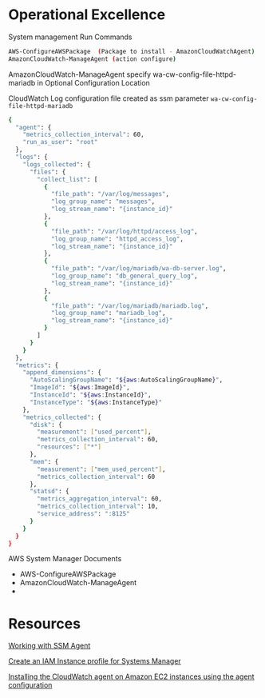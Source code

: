 # Operational Excellence


System management Run Commands

```bash
AWS-ConfigureAWSPackage  (Package to install - AmazonCloudWatchAgent)
AmazonCloudWatch-ManageAgent (action configure)
```

AmazonCloudWatch-ManageAgent specify wa-cw-config-file-httpd-mariadb in Optional Configuration Location

CloudWatch Log configuration file created as ssm parameter `wa-cw-config-file-httpd-mariadb`

```bash
{
  "agent": {
    "metrics_collection_interval": 60,
    "run_as_user": "root"
  },
  "logs": {
    "logs_collected": {
      "files": {
        "collect_list": [
          {
            "file_path": "/var/log/messages",
            "log_group_name": "messages",
            "log_stream_name": "{instance_id}"
          },
          {
            "file_path": "/var/log/httpd/access_log",
            "log_group_name": "httpd_access_log",
            "log_stream_name": "{instance_id}"
          },
          {
            "file_path": "/var/log/mariadb/wa-db-server.log",
            "log_group_name": "db_general_query_log",
            "log_stream_name": "{instance_id}"
          },
          {
            "file_path": "/var/log/mariadb/mariadb.log",
            "log_group_name": "mariadb_log",
            "log_stream_name": "{instance_id}"
          }
        ]
      }
    }
  },
  "metrics": {
    "append_dimensions": {
      "AutoScalingGroupName": "${aws:AutoScalingGroupName}",
      "ImageId": "${aws:ImageId}",
      "InstanceId": "${aws:InstanceId}",
      "InstanceType": "${aws:InstanceType}"
    },
    "metrics_collected": {
      "disk": {
        "measurement": ["used_percent"],
        "metrics_collection_interval": 60,
        "resources": ["*"]
      },
      "mem": {
        "measurement": ["mem_used_percent"],
        "metrics_collection_interval": 60
      },
      "statsd": {
        "metrics_aggregation_interval": 60,
        "metrics_collection_interval": 10,
        "service_address": ":8125"
      }
    }
  }
}
```


AWS System Manager Documents

- AWS-ConfigureAWSPackage
- AmazonCloudWatch-ManageAgent
-


# Resources

[Working with SSM Agent](https://docs.aws.amazon.com/systems-manager/latest/userguide/ssm-agent.html)

[Create an IAM Instance profile for Systems Manager](https://docs.aws.amazon.com/systems-manager/latest/userguide/setup-instance-profile.html)

[Installing the CloudWatch agent on Amazon EC2 instances using the agent configuration](https://docs.aws.amazon.com/AmazonCloudWatch/latest/monitoring/install-CloudWatch-Agent-on-EC2-Instance-fleet.html#download-CloudWatch-Agent-on-EC2-Instance-fleet)
